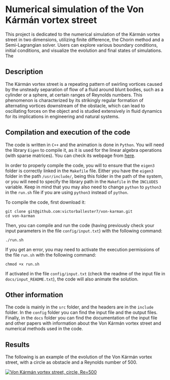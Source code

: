 # Numerical simulation of the Von Kármán vortex street

This project is dedicated to the numerical simulation of the Kármán vortex street in two dimensions, utilizing finite difference, the Chorin method and a Semi-Lagrangian solver. Users can explore various boundary conditions, initial conditions, and visualize the evolution and final states of simulations. The

## Description

The Kármán vortex street is a repeating pattern of swirling vortices caused by the unsteady separation of flow of a fluid around blunt bodies, such as a cylinder or a sphere, at certain ranges of Reynolds numbers. This phenomenon is characterized by its strikingly regular formation of alternating vortices downstream of the obstacle, which can lead to oscillating forces on the object and is studied extensively in fluid dynamics for its implications in engineering and natural systems.

## Compilation and execution of the code

The code is written in `C++` and the animation is done in `Python`. You will need the library `Eigen` to compile it, as it is used for the linear algebra operations (with sparse matrices). You can check its webpage from [here](http://eigen.tuxfamily.org/index.php?title=Main_Page).

In order to properly compile the code, you will to ensure that the `eigen3` folder is correctly linked in the `Makefile` file. Either you have the `eigen3` folder in the path `/usr/include/`, being this folder in the path of the system, or you will need to specify the library path in the `Makefile` in the `INCLUDES` variable. Keep in mind that you may also need to change `python` to `python3` in the `run.sh` file if you are using `python3` instead of `python`.

To compile the code, first download it:

```
git clone git@github.com:victorballester7/von-karman.git
cd von-karman
```

Then, you can compile and run the code (having previously check your input parameters in the file `config/input.txt`) with the following command:

```
./run.sh
```

If you get an error, you may need to activate the execution permissions of the file `run.sh` with the following command:

```
chmod +x run.sh
```

If activated in the file `config/input.txt` (check the readme of the input file in `docs/input_README.txt`), the code will also animate the solution.

## Other information

The code is mainly in the `src` folder, and the headers are in the `include` folder. In the `config` folder you can find the input file and the output files. Finally, in the `docs` folder you can find the documentation of the input file and other papers with information about the Von Kármán vortex street and numerical methods used in the code.

## Results

The following is an example of the evolution of the Von Kármán vortex street, with a circle as obstacle and a Reynolds number of 500.

<!-- add video in data/videos/circle_Re=500.0.mp4 -->

[![Von Kármán vortex street, circle, Re=500](https://img.youtube.com/vi/3J3z3z3z3z3/0.jpg)](https://www.youtube.com/watch?v=3J3z3z3z3z3)
